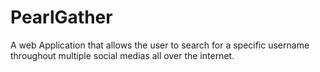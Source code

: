 # PearlGather
A web Application that allows the user to search for a specific username throughout multiple social medias all over the internet.
